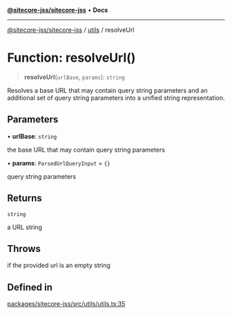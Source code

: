 [**@sitecore-jss/sitecore-jss**](../../README.md) • **Docs**

***

[@sitecore-jss/sitecore-jss](../../README.md) / [utils](../README.md) / resolveUrl

# Function: resolveUrl()

> **resolveUrl**(`urlBase`, `params`): `string`

Resolves a base URL that may contain query string parameters and an additional set of query
string parameters into a unified string representation.

## Parameters

• **urlBase**: `string`

the base URL that may contain query string parameters

• **params**: `ParsedUrlQueryInput` = `{}`

query string parameters

## Returns

`string`

a URL string

## Throws

if the provided url is an empty string

## Defined in

[packages/sitecore-jss/src/utils/utils.ts:35](https://github.com/Sitecore/jss/blob/afae5c8a8729af8f6d283032473cffb7fb5b43e6/packages/sitecore-jss/src/utils/utils.ts#L35)
